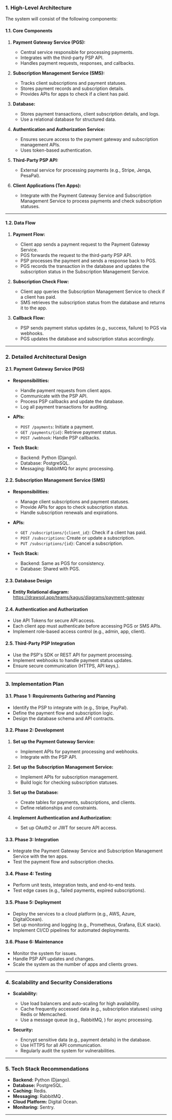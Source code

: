 
### **1. High-Level Architecture**
The system will consist of the following components:

#### **1.1. Core Components**
1. **Payment Gateway Service (PGS):**
   - Central service responsible for processing payments.
   - Integrates with the third-party PSP API.
   - Handles payment requests, responses, and callbacks.

2. **Subscription Management Service (SMS):**
   - Tracks client subscriptions and payment statuses.
   - Stores payment records and subscription details.
   - Provides APIs for apps to check if a client has paid.

3. **Database:**
   - Stores payment transactions, client subscription details, and logs.
   - Use a relational database for structured data.

4. **Authentication and Authorization Service:**
   - Ensures secure access to the payment gateway and subscription management APIs.
   - Uses token-based authentication.

5. **Third-Party PSP API:**
   - External service for processing payments (e.g., Stripe, Jenga, PesaPal).

6. **Client Applications (Ten Apps):**
   - Integrate with the Payment Gateway Service and Subscription Management Service to process payments and check subscription statuses.

---

#### **1.2. Data Flow**
1. **Payment Flow:**
   - Client app sends a payment request to the Payment Gateway Service.
   - PGS forwards the request to the third-party PSP API.
   - PSP processes the payment and sends a response back to PGS.
   - PGS records the transaction in the database and updates the subscription status in the Subscription Management Service.

2. **Subscription Check Flow:**
   - Client app queries the Subscription Management Service to check if a client has paid.
   - SMS retrieves the subscription status from the database and returns it to the app.

3. **Callback Flow:**
   - PSP sends payment status updates (e.g., success, failure) to PGS via webhooks.
   - PGS updates the database and subscription status accordingly.

---

### **2. Detailed Architectural Design**

#### **2.1. Payment Gateway Service (PGS)**
- **Responsibilities:**
  - Handle payment requests from client apps.
  - Communicate with the PSP API.
  - Process PSP callbacks and update the database.
  - Log all payment transactions for auditing.

- **APIs:**
  - `POST /payments`: Initiate a payment.
  - `GET /payments/{id}`: Retrieve payment status.
  - `POST /webhook`: Handle PSP callbacks.

- **Tech Stack:**
  - Backend:  Python (Django).
  - Database: PostgreSQL.
  - Messaging: RabbitMQ for async processing.

#### **2.2. Subscription Management Service (SMS)**
- **Responsibilities:**
  - Manage client subscriptions and payment statuses.
  - Provide APIs for apps to check subscription status.
  - Handle subscription renewals and expirations.

- **APIs:**
  - `GET /subscriptions/{client_id}`: Check if a client has paid.
  - `POST /subscriptions`: Create or update a subscription.
  - `PUT /subscriptions/{id}`: Cancel a subscription.

- **Tech Stack:**
  - Backend: Same as PGS for consistency.
  - Database: Shared with PGS.

#### **2.3. Database Design**
- **Entity Relational diagram:**
<https://drawsql.app/teams/kagus/diagrams/payment-gateway>


#### **2.4. Authentication and Authorization**
- Use API Tokens for secure API access.
- Each client app must authenticate before accessing PGS or SMS APIs.
- Implement role-based access control (e.g., admin, app, client).

#### **2.5. Third-Party PSP Integration**
- Use the PSP's SDK or REST API for payment processing.
- Implement webhooks to handle payment status updates.
- Ensure secure communication (HTTPS, API keys,).

---

### **3. Implementation Plan**

#### **3.1. Phase 1: Requirements Gathering and Planning**
- Identify the PSP to integrate with (e.g., Stripe, PayPal).
- Define the payment flow and subscription logic.
- Design the database schema and API contracts.

#### **3.2. Phase 2: Development**
1. **Set up the Payment Gateway Service:**
   - Implement APIs for payment processing and webhooks.
   - Integrate with the PSP API.

2. **Set up the Subscription Management Service:**
   - Implement APIs for subscription management.
   - Build logic for checking subscription statuses.

3. **Set up the Database:**
   - Create tables for payments, subscriptions, and clients.
   - Define relationships and constraints.

4. **Implement Authentication and Authorization:**
   - Set up OAuth2 or JWT for secure API access.

#### **3.3. Phase 3: Integration**
- Integrate the Payment Gateway Service and Subscription Management Service with the ten apps.
- Test the payment flow and subscription checks.

#### **3.4. Phase 4: Testing**
- Perform unit tests, integration tests, and end-to-end tests.
- Test edge cases (e.g., failed payments, expired subscriptions).

#### **3.5. Phase 5: Deployment**
- Deploy the services to a cloud platform (e.g., AWS, Azure, DigitalOcean).
- Set up monitoring and logging (e.g., Prometheus, Grafana, ELK stack).
- Implement CI/CD pipelines for automated deployments.

#### **3.6. Phase 6: Maintenance**
- Monitor the system for issues.
- Handle PSP API updates and changes.
- Scale the system as the number of apps and clients grows.

---

### **4. Scalability and Security Considerations**
- **Scalability:**
  - Use load balancers and auto-scaling for high availability.
  - Cache frequently accessed data (e.g., subscription statuses) using Redis or Memcached.
  - Use a message queue (e.g., RabbitMQ, ) for async processing.

- **Security:**
  - Encrypt sensitive data (e.g., payment details) in the database.
  - Use HTTPS for all API communication.
  - Regularly audit the system for vulnerabilities.

---

### **5. Tech Stack Recommendations**
- **Backend:** Python (Django).
- **Database:** PostgreSQL.
- **Caching:** Redis.
- **Messaging:** RabbitMQ .
- **Cloud Platform:** Digital Ocean.
- **Monitoring:** Sentry.

---


